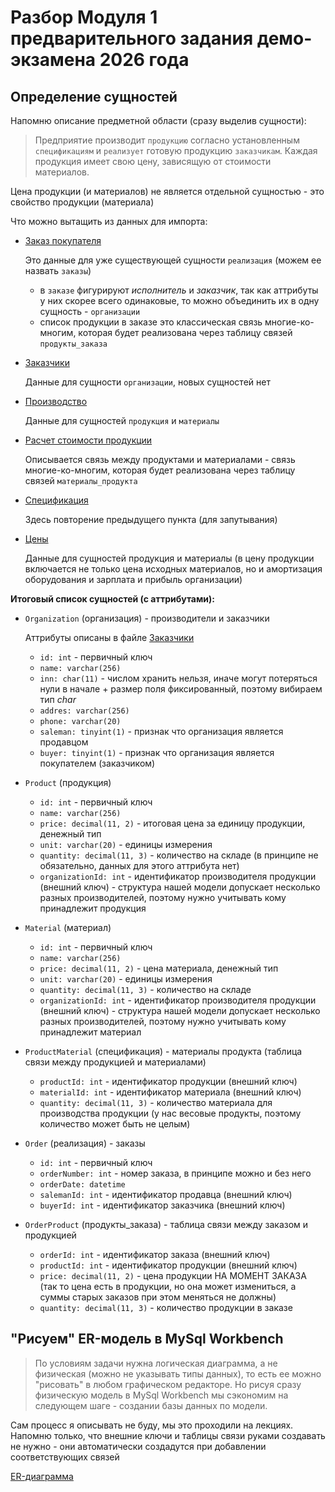 # Разбор Модуля 1 предварительного задания демо-экзамена 2026 года

## Определение сущностей

Напомню описание предметной области (сразу выделив сущности):

>Предприятие производит `продукцию` согласно установленным `спецификациям` и `реализует` готовую продукцию `заказчикам`. Каждая продукция имеет свою цену, зависящую от стоимости материалов.

Цена продукции (и материалов) не является отдельной сущностью - это свойство продукции (материала)

Что можно вытащить из данных для импорта:

- [Заказ покупателя](../DE09/2026/M1/Заказ%20покупателя.xlsx)

    Это данные для уже существующей сущности `реализация` (можем ее назвать `заказы`)

    - в `заказе` фигурируют _исполнитель_ и _заказчик_, так как аттрибуты у них скорее всего одинаковые, то можно объединить их в одну сущность - `организации`
    - список продукции в заказе это классическая связь многие-ко-многим, которая будет реализована через таблицу связей `продукты_заказа`

- [Заказчики](../DE09/2026/M1/Заказчики.json)

    Данные для сущности `организации`, новых сущностей нет

- [Производство](../DE09/2026/M1/Производство.xlsx)

    Данные для сущностей `продукция` и `материалы`

- [Расчет стоимости продукции](../DE09/2026/M1/Расчет%20стоимости%20продукции.xlsx)

    Описывается связь между продуктами и материалами - связь многие-ко-многим, которая будет реализована через таблицу связей `материалы_продукта`

- [Спецификация](../DE09/2026/M1/Спецификация.xlsx)

    Здесь повторение предыдущего пункта (для запутывания)

- [Цены](../DE09/2026/M1/Цены.xlsx)

    Данные для сущностей продукция и материалы (в цену продукции включается не только цена исходных материалов, но и амортизация оборудования и зарплата и прибыль организации)

__Итоговый список сущностей (с аттрибутами):__

- `Organization` (организация) - производители и заказчики

    Аттрибуты описаны в файле [Заказчики](../DE09/2026/M1/Заказчики.json)

    - `id: int` - первичный ключ
    - `name: varchar(256)`
    - `inn: char(11)` - числом хранить нельзя, иначе могут потеряться нули в начале + размер поля фиксированный, поэтому вибираем тип _char_
    - `addres: varchar(256)`
    - `phone: varchar(20)`
    - `saleman: tinyint(1)` - признак что организация является продавцом
    - `buyer: tinyint(1)` - признак что организация является покупателем (заказчиком)

- `Product` (продукция)

    - `id: int` - первичный ключ
    - `name: varchar(256)`
    - `price: decimal(11, 2)` - итоговая цена за единицу продукции, денежный тип
    - `unit: varchar(20)` - единицы измерения
    - `quantity: decimal(11, 3)` - количество на складе (в принципе не обязательно, данных для этого аттрибута нет)
    - `organizationId: int` - идентификатор производителя продукции (внешний ключ) - структура нашей модели допускает несколько разных производителей, поэтому нужно учитывать кому принадлежит продукция

- `Material` (материал)

    - `id: int` - первичный ключ
    - `name: varchar(256)`
    - `price: decimal(11, 2)` - цена материала, денежный тип
    - `unit: varchar(20)` - единицы измерения
    - `quantity: decimal(11, 3)` - количество на складе
    - `organizationId: int` - идентификатор производителя продукции (внешний ключ) - структура нашей модели допускает несколько разных производителей, поэтому нужно учитывать кому принадлежит материал

- `ProductMaterial` (спецификация) - материалы продукта (таблица связи между продукцией и материалами)

    - `productId: int` - идентификатор продукции (внешний ключ)
    - `materialId: int` - идентификатор материала (внешний ключ)
    - `quantity: decimal(11, 3)` -  количество материала для производства продукции (у нас весовые продукты, поэтому количество может быть не целым)

- `Order` (реализация) - заказы

    - `id: int` - первичный ключ
    - `orderNumber: int` - номер заказа, в принципе можно и без него
    - `orderDate: datetime`
    - `salemanId: int` - идентификатор продавца (внешний ключ)
    - `buyerId: int` - идентификатор заказчика (внешний ключ)

- `OrderProduct` (продукты_заказа) - таблица связи между заказом и продукцией

    - `orderId: int` - идентификатор заказа (внешний ключ)
    - `productId: int` - идентификатор продукции (внешний ключ)
    - `price: decimal(11, 2)` - цена продукции НА МОМЕНТ ЗАКАЗА (так то цена есть в продукции, но она может измениться, а суммы старых заказов при этом меняться не должны)
    - `quantity: decimal(11, 3)` - количество продукции в заказе

## "Рисуем" ER-модель в MySql Workbench

>По условиям задачи нужна логическая диаграмма, а не физическая (можно не указывать типы данных), то есть ее можно "рисовать" в любом графическом редакторе. Но рисуя сразу физическую модель в MySql Workbench мы сэкономим на следующем шаге - создании базы данных по модели.

Сам процесс я описывать не буду, мы это проходили на лекциях. Напомню только, что внешние ключи и таблицы связи руками создавать не нужно - они автоматически создадутся при добавлении соответствующих связей

[ER-диаграмма](../img/erd2026.pdf)
